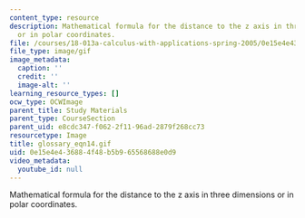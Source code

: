 ```yaml
---
content_type: resource
description: Mathematical formula for the distance to the z axis in three dimensions
  or in polar coordinates.
file: /courses/18-013a-calculus-with-applications-spring-2005/0e15e4e436884f48b5b965568688e0d9_glossary_eqn14.gif
file_type: image/gif
image_metadata:
  caption: ''
  credit: ''
  image-alt: ''
learning_resource_types: []
ocw_type: OCWImage
parent_title: Study Materials
parent_type: CourseSection
parent_uid: e8cdc347-f062-2f11-96ad-2879f268cc73
resourcetype: Image
title: glossary_eqn14.gif
uid: 0e15e4e4-3688-4f48-b5b9-65568688e0d9
video_metadata:
  youtube_id: null
---
```

Mathematical formula for the distance to the z axis in three dimensions or in polar coordinates.

